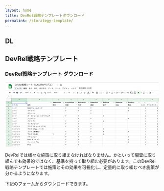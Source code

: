 ```yaml
---
layout: home
title: DevRel戦略テンプレートダウンロード
permalink: /storategy-template/
---
```


<section class="tp-section tp-section">
	<div class="container mt9">
		<div class="row">
			<div class="col-md-3">
				<div class="tp-section-header">
					<h2 class="tp-section-header__title">DL</h2>
					<h2 class="tp-section-header__title-ja is-ja">DevRel戦略テンプレート</h2>
				</div>
			</div>
			<div class="col-md-9">
				<h3 class="tp-header is-ja">DevRel戦略テンプレート ダウンロード</h3>
				<p style="text-align:center;">
					<img src="/images/articles/devrel-strategy-sheet.png" />
				</p>
        <p class="tp-section__text is-ja tp-section__text--pc">
					DevRelでは様々な施策に取り組まなければなりません。かといって闇雲に取り組んでも効果的ではなく、基準を持って取り組む必要があります。このDevRel戦略テンプレートでは施策とその効果を可視化し、定量的に取り組むべき施策が分かるようになります。
				</p>
				<p>
					下記のフォームからダウンロードできます。
				</p>
				<script type="text/javascript" src="//ma.moongift.co.jp/form/generate.js?id=4"></script>
      </div>
    </div>
  </div>
</section>
